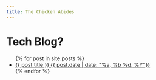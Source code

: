 ```yaml
---
title: The Chicken Abides
---
```


# Tech Blog?



<ul>
  {% for post in site.posts %}
    <li>
      <a href="/thechickenabides{{ post.url }}">{{ post.title }} {{ post.date | date: "%a, %b %d, %Y"}}</a>
    </li>
  {% endfor %}
</ul>

